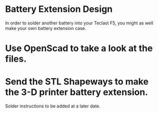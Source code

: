 # Battery Extension Design
In order to solder another battery into your Teclast F5, you might as well make your own battery extension case.

# Use OpenScad to take a look at the files.
# Send the STL Shapeways to make the 3-D printer battery extension.

Solder instructions to be added at a later date.

